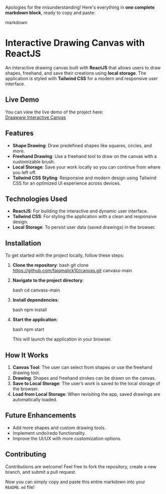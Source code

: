 Apologies for the misunderstanding! Here's everything in **one complete markdown block**, ready to copy and paste:

markdown
# Interactive Drawing Canvas with ReactJS

An interactive drawing canvas built with **ReactJS** that allows users to draw shapes, freehand, and save their creations using **local storage**. The application is styled with **Tailwind CSS** for a modern and responsive user interface.

## Live Demo

You can view the live demo of the project here:  
[Draawww Interactive Canvas](https://draawww.netlify.app)

## Features

- **Shape Drawing**: Draw predefined shapes like squares, circles, and more.
- **Freehand Drawing**: Use a freehand tool to draw on the canvas with a customizable brush.
- **Local Storage**: Save your work locally so you can continue from where you left off.
- **Tailwind CSS Styling**: Responsive and modern design using Tailwind CSS for an optimized UI experience across devices.

## Technologies Used

- **ReactJS**: For building the interactive and dynamic user interface.
- **Tailwind CSS**: For styling the application with a clean and responsive design.
- **Local Storage**: To persist user data (saved drawings) in the browser.

## Installation

To get started with the project locally, follow these steps:

1. **Clone the repository**:
   bash
   git clone https://github.com/faiqmalick10/canvas.git canvass-main

2. **Navigate to the project directory**:

   bash
   cd canvass-main
   

3. **Install dependencies**:

   bash
   npm install

4. **Start the application**:

   bash
   npm start

   This will launch the application in your browser.

## How It Works

1. **Canvas Tool**: The user can select from shapes or use the freehand drawing tool.
2. **Drawing**: Shapes and freehand strokes can be drawn on the canvas.
3. **Save to Local Storage**: The user’s work is saved to the local storage of the browser.
4. **Load from Local Storage**: When revisiting the app, saved drawings are automatically loaded.

## Future Enhancements

* Add more shapes and custom drawing tools.
* Implement undo/redo functionality.
* Improve the UI/UX with more customization options.

## Contributing

Contributions are welcome! Feel free to fork the repository, create a new branch, and submit a pull request.

Now you can simply copy and paste this entire markdown into your `README.md` file!
